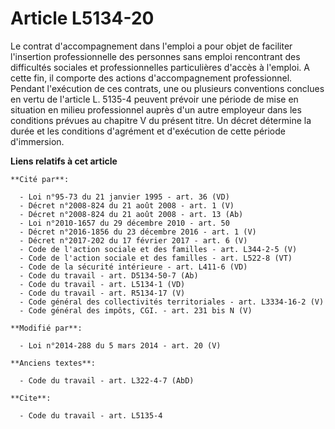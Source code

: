 # Article L5134-20

Le contrat d'accompagnement dans l'emploi a pour objet de faciliter l'insertion professionnelle des personnes sans emploi
rencontrant des difficultés sociales et professionnelles particulières d'accès à l'emploi. A cette fin, il comporte des
actions d'accompagnement professionnel. Pendant l'exécution de ces contrats, une ou plusieurs conventions conclues en vertu
de l'article L. 5135-4 peuvent prévoir une période de mise en situation en milieu professionnel auprès d'un autre employeur
dans les conditions prévues au chapitre V du présent titre.  Un décret détermine la durée et les conditions d'agrément et
d'exécution de cette période d'immersion.

**Liens relatifs à cet article**

	**Cité par**:

	  - Loi n°95-73 du 21 janvier 1995 - art. 36 (VD)
	  - Décret n°2008-824 du 21 août 2008 - art. 1 (V)
	  - Décret n°2008-824 du 21 août 2008 - art. 13 (Ab)
	  - Loi n°2010-1657 du 29 décembre 2010 - art. 50
	  - Décret n°2016-1856 du 23 décembre 2016 - art. 1 (V)
	  - Décret n°2017-202 du 17 février 2017 - art. 6 (V)
	  - Code de l'action sociale et des familles - art. L344-2-5 (V)
	  - Code de l'action sociale et des familles - art. L522-8 (VT)
	  - Code de la sécurité intérieure - art. L411-6 (VD)
	  - Code du travail - art. D5134-50-7 (Ab)
	  - Code du travail - art. L5134-1 (VD)
	  - Code du travail - art. R5134-17 (V)
	  - Code général des collectivités territoriales - art. L3334-16-2 (V)
	  - Code général des impôts, CGI. - art. 231 bis N (V)

	**Modifié par**:

	  - Loi n°2014-288 du 5 mars 2014 - art. 20 (V)

	**Anciens textes**:

	  - Code du travail - art. L322-4-7 (AbD)

	**Cite**:

	  - Code du travail - art. L5135-4
